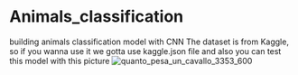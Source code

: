 # Animals_classification
building animals classification model with CNN
The dataset is from Kaggle, so if you wanna use it we gotta use kaggle.json file 
and also you can test this model with this picture 
![quanto_pesa_un_cavallo_3353_600](https://github.com/Fatnaoui/Animals_classification/assets/135643417/34b6991b-cf3b-4ad9-b311-5fe64c8e569a)
